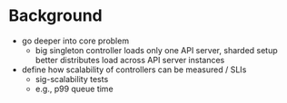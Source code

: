 # Background

- go deeper into core problem
  - big singleton controller loads only one API server, sharded setup better distributes load across API server instances
- define how scalability of controllers can be measured / SLIs
  - sig-scalability tests
  - e.g., p99 queue time
